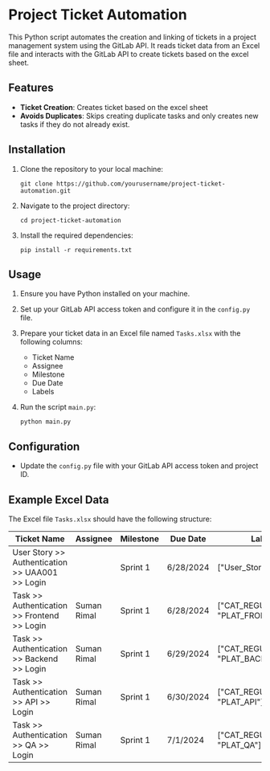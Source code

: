 # Project Ticket Automation

This Python script automates the creation and linking of tickets in a project management system using the GitLab API. It reads ticket data from an Excel file and interacts with the GitLab API to create tickets based on the excel sheet.

## Features

- **Ticket Creation**: Creates ticket based on the excel sheet
- **Avoids Duplicates**: Skips creating duplicate tasks and only creates new tasks if they do not already exist.

## Installation

1. Clone the repository to your local machine:

   ```
   git clone https://github.com/yourusername/project-ticket-automation.git
   ```

2. Navigate to the project directory:

   ```
   cd project-ticket-automation
   ```

3. Install the required dependencies:

   ```
   pip install -r requirements.txt
   ```

## Usage

1. Ensure you have Python installed on your machine.
2. Set up your GitLab API access token and configure it in the `config.py` file.
3. Prepare your ticket data in an Excel file named `Tasks.xlsx` with the following columns:

   - Ticket Name
   - Assignee
   - Milestone
   - Due Date
   - Labels

4. Run the script `main.py`:

   ```
   python main.py
   ```

## Configuration

- Update the `config.py` file with your GitLab API access token and project ID.

## Example Excel Data

The Excel file `Tasks.xlsx` should have the following structure:

| Ticket Name                                     | Assignee    | Milestone | Due Date  | Labels                              |
| ----------------------------------------------- | ----------- | --------- | --------- | ----------------------------------- |
| User Story >> Authentication >> UAA001 >> Login |             | Sprint 1  | 6/28/2024 | ["User_Story"]                      |
| Task >> Authentication >> Frontend >> Login     | Suman Rimal | Sprint 1  | 6/28/2024 | ["CAT_REGULAR", "PLAT_FRONTEND"]    |
| Task >> Authentication >> Backend >> Login      | Suman Rimal | Sprint 1  | 6/29/2024 | ["CAT_REGULAR", "PLAT_BACKEND/CMS"] |
| Task >> Authentication >> API >> Login          | Suman Rimal | Sprint 1  | 6/30/2024 | ["CAT_REGULAR", "PLAT_API"]         |
| Task >> Authentication >> QA >> Login           | Suman Rimal | Sprint 1  | 7/1/2024  | ["CAT_REGULAR", "PLAT_QA"]          |


